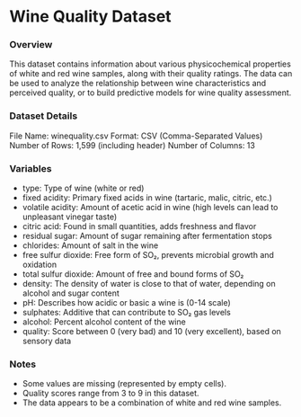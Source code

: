 # **Wine Quality Dataset**

### **Overview**

This dataset contains information about various physicochemical properties of white and red wine samples, along with their quality ratings. The data can be used to analyze the relationship between wine characteristics and perceived quality, or to build predictive models for wine quality assessment.

### **Dataset Details**

File Name: winequality.csv
Format: CSV (Comma-Separated Values)
Number of Rows: 1,599 (including header)
Number of Columns: 13

### **Variables**

- type: Type of wine (white or red)
- fixed acidity: Primary fixed acids in wine (tartaric, malic, citric, etc.)
- volatile acidity: Amount of acetic acid in wine (high levels can lead to unpleasant vinegar taste)
- citric acid: Found in small quantities, adds freshness and flavor
- residual sugar: Amount of sugar remaining after fermentation stops
- chlorides: Amount of salt in the wine
- free sulfur dioxide: Free form of SO₂, prevents microbial growth and oxidation
- total sulfur dioxide: Amount of free and bound forms of SO₂
- density: The density of water is close to that of water, depending on alcohol and sugar content
- pH: Describes how acidic or basic a wine is (0-14 scale)
- sulphates: Additive that can contribute to SO₂ gas levels
- alcohol: Percent alcohol content of the wine
- quality: Score between 0 (very bad) and 10 (very excellent), based on sensory data

### **Notes**
- Some values are missing (represented by empty cells).
- Quality scores range from 3 to 9 in this dataset.
- The data appears to be a combination of white and red wine samples.
